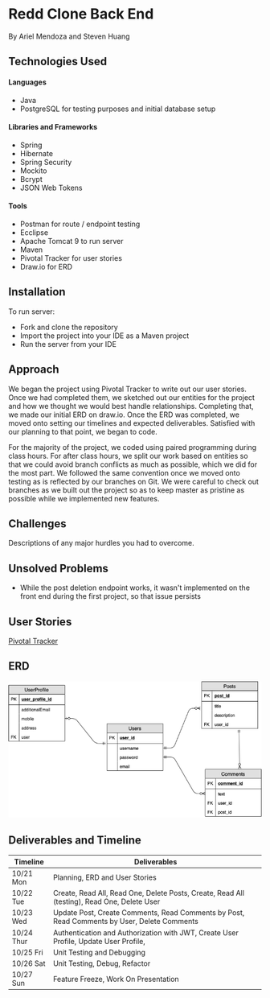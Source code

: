 # Redd Clone Back End

By Ariel Mendoza and Steven Huang

## Technologies Used

#### Languages

* Java
* PostgreSQL for testing purposes and initial database setup

#### Libraries and Frameworks

* Spring
* Hibernate
* Spring Security
* Mockito
* Bcrypt
* JSON Web Tokens

#### Tools

* Postman for route / endpoint testing
* Ecclipse
* Apache Tomcat 9 to run server
* Maven
* Pivotal Tracker for user stories
* Draw.io for ERD

## Installation 

To run server:
* Fork and clone the repository
* Import the project into your IDE as a Maven project
* Run the server from your IDE

## Approach

We began the project using Pivotal Tracker to write out our user stories. Once we had completed them, we sketched out our entities for the project and how we thought we would best handle relationships. Completing that, we made our initial ERD on draw.io. Once the ERD was completed, we moved onto setting our timelines and expected deliverables. Satisfied with our planning to that point, we began to code.

For the majority of the project, we coded using paired programming during class hours. For after class hours, we split our work based on entities so that we could avoid branch conflicts as much as possible, which we did for the most part. We followed the same convention once we moved onto testing as is reflected by our branches on Git. We were careful to check out branches as we built out the project so as to keep master as pristine as possible while we implemented new features.  

## Challenges

Descriptions of any major hurdles you had to overcome.

## Unsolved Problems

* While the post deletion endpoint works, it wasn't implemented on the front end during the first project, so that issue persists

## User Stories

[Pivotal Tracker](https://www.pivotaltracker.com/n/projects/2407490)

## ERD

<img src="./Project 2 ERD.png" alt="erd" />


## Deliverables and Timeline

|	Timeline	|	Deliverables	|
|	-----------	|	-----------	|
|	10/21 Mon	|	Planning, ERD and User Stories	|
|	10/22 Tue	|	Create, Read All, Read One, Delete Posts, Create, Read All (testing), Read One, Delete User	|
|	10/23 Wed	|	Update Post, Create Comments, Read Comments by Post, Read Comments by User, Delete Comments	|
|	10/24 Thur	|	Authentication and Authorization with JWT, Create User Profile, Update User Profile,	|
|	10/25 Fri	|	Unit Testing and Debugging	|
|	10/26 Sat	|	Unit Testing, Debug, Refactor	|
|	10/27 Sun	|	Feature Freeze, Work On Presentation	|
